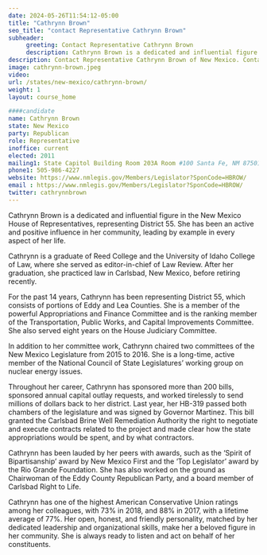 ```yaml
---
date: 2024-05-26T11:54:12-05:00
title: "Cathrynn Brown"
seo_title: "contact Representative Cathrynn Brown"
subheader:
     greeting: Contact Representative Cathrynn Brown
     description: Cathrynn Brown is a dedicated and influential figure in the New Mexico House of Representatives, representing District 55. She has been an active and positive influence in her community, leading by example in every aspect of her life. 
description: Contact Representative Cathrynn Brown of New Mexico. Contact information for Cathrynn Brown includes email address, phone number, and mailing address.
image: cathrynn-brown.jpeg
video:
url: /states/new-mexico/cathrynn-brown/
weight: 1
layout: course_home

####candidate
name: Cathrynn Brown
state: New Mexico
party: Republican
role: Representative
inoffice: current
elected: 2011
mailing1: State Capitol Building Room 203A Room #100 Santa Fe, NM 87501
phone1: 505-986-4227
website: https://www.nmlegis.gov/Members/Legislator?SponCode=HBROW/
email : https://www.nmlegis.gov/Members/Legislator?SponCode=HBROW/
twitter: cathrynnbrown
---
```

Cathrynn Brown is a dedicated and influential figure in the New Mexico House of Representatives, representing District 55. She has been an active and positive influence in her community, leading by example in every aspect of her life. 

Cathrynn is a graduate of Reed College and the University of Idaho College of Law, where she served as editor-in-chief of Law Review. After her graduation, she practiced law in Carlsbad, New Mexico, before retiring recently. 

For the past 14 years, Cathrynn has been representing District 55, which consists of portions of Eddy and Lea Counties. She is a member of the powerful Appropriations and Finance Committee and is the ranking member of the Transportation, Public Works, and Capital Improvements Committee. She also served eight years on the House Judiciary Committee. 

In addition to her committee work, Cathrynn chaired two committees of the New Mexico Legislature from 2015 to 2016. She is a long-time, active member of the National Council of State Legislatures’ working group on nuclear energy issues. 

Throughout her career, Cathrynn has sponsored more than 200 bills, sponsored annual capital outlay requests, and worked tirelessly to send millions of dollars back to her district. Last year, her HB-319 passed both chambers of the legislature and was signed by Governor Martinez. This bill granted the Carlsbad Brine Well Remediation Authority the right to negotiate and execute contracts related to the project and made clear how the state appropriations would be spent, and by what contractors.

Cathrynn has been lauded by her peers with awards, such as the ‘Spirit of Bipartisanship’ award by New Mexico First and the ‘Top Legislator’ award by the Rio Grande Foundation. She has also worked on the ground as Chairwoman of the Eddy County Republican Party, and a board member of Carlsbad Right to Life. 

Cathrynn has one of the highest American Conservative Union ratings among her colleagues, with 73% in 2018, and 88% in 2017, with a lifetime average of 77%. Her open, honest, and friendly personality, matched by her dedicated leadership and organizational skills, make her a beloved figure in her community. She is always ready to listen and act on behalf of her constituents.

